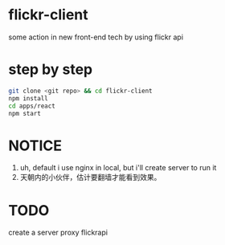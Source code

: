 # flickr-client
some action in new front-end tech by using flickr api 

# step by step
```bash
git clone <git repo> && cd flickr-client
npm install 
cd apps/react 
npm start
```
# NOTICE
1. uh, default i use nginx in local, but i'll create server to run it
2. 天朝内的小伙伴，估计要翻墙才能看到效果。

# TODO
create a server proxy flickrapi